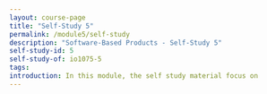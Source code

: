 ```yaml
---
layout: course-page
title: "Self-Study 5"
permalink: /module5/self-study
description: "Software-Based Products - Self-Study 5"
self-study-id: 5
self-study-of: io1075-5
tags:
introduction: In this module, the self study material focus on
---
```

